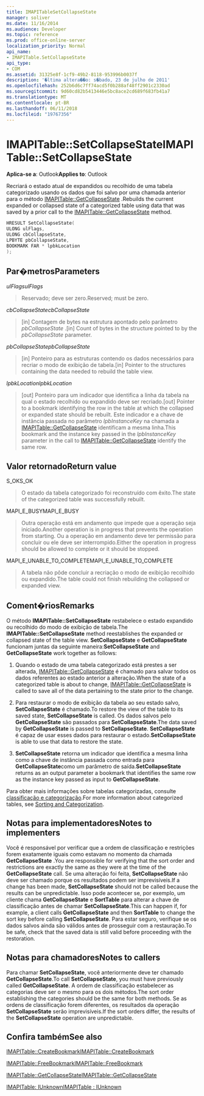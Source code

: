 ```yaml
---
title: IMAPITableSetCollapseState
manager: soliver
ms.date: 11/16/2014
ms.audience: Developer
ms.topic: reference
ms.prod: office-online-server
localization_priority: Normal
api_name:
- IMAPITable.SetCollapseState
api_type:
- COM
ms.assetid: 31325e8f-1cf9-49b2-8118-953996b0037f
description: '�ltima altera��o: s�bado, 23 de julho de 2011'
ms.openlocfilehash: 252b6d6c7ff74acd5f0b288af48ff2901c2330ad
ms.sourcegitcommit: 9d60cd82b5413446e5bc8ace2cd689f683fb41a7
ms.translationtype: MT
ms.contentlocale: pt-BR
ms.lasthandoff: 06/11/2018
ms.locfileid: "19767356"
---
```

# <a name="imapitablesetcollapsestate"></a><span data-ttu-id="7d5fb-103">IMAPITable::SetCollapseState</span><span class="sxs-lookup"><span data-stu-id="7d5fb-103">IMAPITable::SetCollapseState</span></span>

  
  
<span data-ttu-id="7d5fb-104">**Aplica-se a**: Outlook</span><span class="sxs-lookup"><span data-stu-id="7d5fb-104">**Applies to**: Outlook</span></span> 
  
<span data-ttu-id="7d5fb-105">Recriará o estado atual de expandidos ou recolhido de uma tabela categorizado usando os dados que foi salvo por uma chamada anterior para o método [IMAPITable::GetCollapseState](imapitable-getcollapsestate.md) .</span><span class="sxs-lookup"><span data-stu-id="7d5fb-105">Rebuilds the current expanded or collapsed state of a categorized table using data that was saved by a prior call to the [IMAPITable::GetCollapseState](imapitable-getcollapsestate.md) method.</span></span> 
  
```cpp
HRESULT SetCollapseState(
ULONG ulFlags,
ULONG cbCollapseState,
LPBYTE pbCollapseState,
BOOKMARK FAR * lpbkLocation
);
```

## <a name="parameters"></a><span data-ttu-id="7d5fb-106">Par�metros</span><span class="sxs-lookup"><span data-stu-id="7d5fb-106">Parameters</span></span>

 <span data-ttu-id="7d5fb-107">_ulFlags_</span><span class="sxs-lookup"><span data-stu-id="7d5fb-107">_ulFlags_</span></span>
  
> <span data-ttu-id="7d5fb-108">Reservado; deve ser zero.</span><span class="sxs-lookup"><span data-stu-id="7d5fb-108">Reserved; must be zero.</span></span>
    
 <span data-ttu-id="7d5fb-109">_cbCollapseState_</span><span class="sxs-lookup"><span data-stu-id="7d5fb-109">_cbCollapseState_</span></span>
  
> <span data-ttu-id="7d5fb-110">[in] Contagem de bytes na estrutura apontado pelo parâmetro _pbCollapseState_ .</span><span class="sxs-lookup"><span data-stu-id="7d5fb-110">[in] Count of bytes in the structure pointed to by the  _pbCollapseState_ parameter.</span></span> 
    
 <span data-ttu-id="7d5fb-111">_pbCollapseState_</span><span class="sxs-lookup"><span data-stu-id="7d5fb-111">_pbCollapseState_</span></span>
  
> <span data-ttu-id="7d5fb-112">[in] Ponteiro para as estruturas contendo os dados necessários para recriar o modo de exibição de tabela.</span><span class="sxs-lookup"><span data-stu-id="7d5fb-112">[in] Pointer to the structures containing the data needed to rebuild the table view.</span></span>
    
 <span data-ttu-id="7d5fb-113">_lpbkLocation_</span><span class="sxs-lookup"><span data-stu-id="7d5fb-113">_lpbkLocation_</span></span>
  
> <span data-ttu-id="7d5fb-114">[out] Ponteiro para um indicador que identifica a linha da tabela na qual o estado recolhido ou expandido deve ser recriado.</span><span class="sxs-lookup"><span data-stu-id="7d5fb-114">[out] Pointer to a bookmark identifying the row in the table at which the collapsed or expanded state should be rebuilt.</span></span> <span data-ttu-id="7d5fb-115">Este indicador e a chave de instância passada no parâmetro _lpbInstanceKey_ na chamada a [IMAPITable::GetCollapseState](imapitable-getcollapsestate.md) identificam a mesma linha.</span><span class="sxs-lookup"><span data-stu-id="7d5fb-115">This bookmark and the instance key passed in the  _lpbInstanceKey_ parameter in the call to [IMAPITable::GetCollapseState](imapitable-getcollapsestate.md) identify the same row.</span></span> 
    
## <a name="return-value"></a><span data-ttu-id="7d5fb-116">Valor retornado</span><span class="sxs-lookup"><span data-stu-id="7d5fb-116">Return value</span></span>

<span data-ttu-id="7d5fb-117">S_OK</span><span class="sxs-lookup"><span data-stu-id="7d5fb-117">S_OK</span></span> 
  
> <span data-ttu-id="7d5fb-118">O estado da tabela categorizado foi reconstruído com êxito.</span><span class="sxs-lookup"><span data-stu-id="7d5fb-118">The state of the categorized table was successfully rebuilt.</span></span>
    
<span data-ttu-id="7d5fb-119">MAPI_E_BUSY</span><span class="sxs-lookup"><span data-stu-id="7d5fb-119">MAPI_E_BUSY</span></span> 
  
> <span data-ttu-id="7d5fb-120">Outra operação está em andamento que impede que a operação seja iniciado.</span><span class="sxs-lookup"><span data-stu-id="7d5fb-120">Another operation is in progress that prevents the operation from starting.</span></span> <span data-ttu-id="7d5fb-121">Ou a operação em andamento deve ter permissão para concluir ou ele deve ser interrompido.</span><span class="sxs-lookup"><span data-stu-id="7d5fb-121">Either the operation in progress should be allowed to complete or it should be stopped.</span></span>
    
<span data-ttu-id="7d5fb-122">MAPI_E_UNABLE_TO_COMPLETE</span><span class="sxs-lookup"><span data-stu-id="7d5fb-122">MAPI_E_UNABLE_TO_COMPLETE</span></span> 
  
> <span data-ttu-id="7d5fb-123">A tabela não pôde concluir a recriação o modo de exibição recolhido ou expandido.</span><span class="sxs-lookup"><span data-stu-id="7d5fb-123">The table could not finish rebuilding the collapsed or expanded view.</span></span>
    
## <a name="remarks"></a><span data-ttu-id="7d5fb-124">Coment�rios</span><span class="sxs-lookup"><span data-stu-id="7d5fb-124">Remarks</span></span>

<span data-ttu-id="7d5fb-125">O método **IMAPITable::SetCollapseState** restabelece o estado expandido ou recolhido do modo de exibição de tabela.</span><span class="sxs-lookup"><span data-stu-id="7d5fb-125">The **IMAPITable::SetCollapseState** method reestablishes the expanded or collapsed state of the table view.</span></span> <span data-ttu-id="7d5fb-126">**SetCollapseState** e **GetCollapseState** funcionam juntas da seguinte maneira:</span><span class="sxs-lookup"><span data-stu-id="7d5fb-126">**SetCollapseState** and **GetCollapseState** work together as follows:</span></span> 
  
1. <span data-ttu-id="7d5fb-127">Quando o estado de uma tabela categorizado está prestes a ser alterada, [IMAPITable::GetCollapseState](imapitable-getcollapsestate.md) é chamado para salvar todos os dados referentes ao estado anterior a alteração.</span><span class="sxs-lookup"><span data-stu-id="7d5fb-127">When the state of a categorized table is about to change, [IMAPITable::GetCollapseState](imapitable-getcollapsestate.md) is called to save all of the data pertaining to the state prior to the change.</span></span> 
    
2. <span data-ttu-id="7d5fb-128">Para restaurar o modo de exibição da tabela ao seu estado salvo, **SetCollapseState** é chamado.</span><span class="sxs-lookup"><span data-stu-id="7d5fb-128">To restore the view of the table to its saved state, **SetCollapseState** is called.</span></span> <span data-ttu-id="7d5fb-129">Os dados salvos pelo **GetCollapseState** são passados para **SetCollapseState**.</span><span class="sxs-lookup"><span data-stu-id="7d5fb-129">The data saved by **GetCollapseState** is passed to **SetCollapseState**.</span></span> <span data-ttu-id="7d5fb-130">**SetCollapseState** é capaz de usar esses dados para restaurar o estado.</span><span class="sxs-lookup"><span data-stu-id="7d5fb-130">**SetCollapseState** is able to use that data to restore the state.</span></span> 
    
3. <span data-ttu-id="7d5fb-131">**SetCollapseState** retorna um indicador que identifica a mesma linha como a chave de instância passada como entrada para **GetCollapseState**como um parâmetro de saída.</span><span class="sxs-lookup"><span data-stu-id="7d5fb-131">**SetCollapseState** returns as an output parameter a bookmark that identifies the same row as the instance key passed as input to **GetCollapseState**.</span></span>
    
<span data-ttu-id="7d5fb-132">Para obter mais informações sobre tabelas categorizadas, consulte [classificação e categorização](sorting-and-categorization.md).</span><span class="sxs-lookup"><span data-stu-id="7d5fb-132">For more information about categorized tables, see [Sorting and Categorization](sorting-and-categorization.md).</span></span> 
  
## <a name="notes-to-implementers"></a><span data-ttu-id="7d5fb-133">Notas para implementadores</span><span class="sxs-lookup"><span data-stu-id="7d5fb-133">Notes to implementers</span></span>

<span data-ttu-id="7d5fb-134">Você é responsável por verificar que a ordem de classificação e restrições forem exatamente iguais como estavam no momento da chamada **GetCollapseState** .</span><span class="sxs-lookup"><span data-stu-id="7d5fb-134">You are responsible for verifying that the sort order and restrictions are exactly the same as they were at the time of the **GetCollapseState** call.</span></span> <span data-ttu-id="7d5fb-135">Se uma alteração foi feita, **SetCollapseState** não deve ser chamado porque os resultados podem ser imprevisíveis.</span><span class="sxs-lookup"><span data-stu-id="7d5fb-135">If a change has been made, **SetCollapseState** should not be called because the results can be unpredictable.</span></span> <span data-ttu-id="7d5fb-136">Isso pode acontecer se, por exemplo, um cliente chama **GetCollapseState** e **SortTable** para alterar a chave de classificação antes de chamar **SetCollapseState**.</span><span class="sxs-lookup"><span data-stu-id="7d5fb-136">This can happen if, for example, a client calls **GetCollapseState** and then **SortTable** to change the sort key before calling **SetCollapseState**.</span></span> <span data-ttu-id="7d5fb-137">Para estar seguro, verifique se os dados salvos ainda são válidos antes de prosseguir com a restauração.</span><span class="sxs-lookup"><span data-stu-id="7d5fb-137">To be safe, check that the saved data is still valid before proceeding with the restoration.</span></span> 
  
## <a name="notes-to-callers"></a><span data-ttu-id="7d5fb-138">Notas para chamadores</span><span class="sxs-lookup"><span data-stu-id="7d5fb-138">Notes to callers</span></span>

<span data-ttu-id="7d5fb-139">Para chamar **SetCollapseState**, você anteriormente deve ter chamado **GetCollapseState**.</span><span class="sxs-lookup"><span data-stu-id="7d5fb-139">To call **SetCollapseState**, you must have previously called **GetCollapseState**.</span></span> <span data-ttu-id="7d5fb-140">A ordem de classificação estabelecer as categorias deve ser o mesmo para os dois métodos.</span><span class="sxs-lookup"><span data-stu-id="7d5fb-140">The sort order establishing the categories should be the same for both methods.</span></span> <span data-ttu-id="7d5fb-141">Se as ordens de classificação forem diferentes, os resultados da operação **SetCollapseState** serão imprevisíveis.</span><span class="sxs-lookup"><span data-stu-id="7d5fb-141">If the sort orders differ, the results of the **SetCollapseState** operation are unpredictable.</span></span> 
  
## <a name="see-also"></a><span data-ttu-id="7d5fb-142">Confira também</span><span class="sxs-lookup"><span data-stu-id="7d5fb-142">See also</span></span>



[<span data-ttu-id="7d5fb-143">IMAPITable::CreateBookmark</span><span class="sxs-lookup"><span data-stu-id="7d5fb-143">IMAPITable::CreateBookmark</span></span>](imapitable-createbookmark.md)
  
[<span data-ttu-id="7d5fb-144">IMAPITable::FreeBookmark</span><span class="sxs-lookup"><span data-stu-id="7d5fb-144">IMAPITable::FreeBookmark</span></span>](imapitable-freebookmark.md)
  
[<span data-ttu-id="7d5fb-145">IMAPITable::GetCollapseState</span><span class="sxs-lookup"><span data-stu-id="7d5fb-145">IMAPITable::GetCollapseState</span></span>](imapitable-getcollapsestate.md)
  
[<span data-ttu-id="7d5fb-146">IMAPITable: IUnknown</span><span class="sxs-lookup"><span data-stu-id="7d5fb-146">IMAPITable : IUnknown</span></span>](imapitableiunknown.md)

